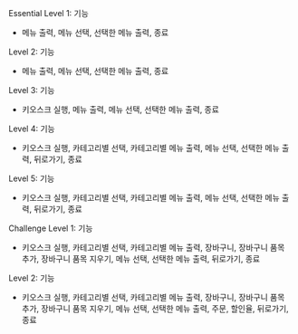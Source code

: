 Essential
Level 1: 기능
- 메뉴 출력, 메뉴 선택, 선택한 메뉴 출력, 종료

Level 2: 기능
- 메뉴 출력, 메뉴 선택, 선택한 메뉴 출력, 종료

Level 3: 기능
- 키오스크 실행, 메뉴 출력, 메뉴 선택, 선택한 메뉴 출력, 종료

Level 4: 기능
- 키오스크 실행, 카테고리별 선택, 카테고리별 메뉴 출력, 메뉴 선택, 선택한 메뉴 출력, 뒤로가기, 종료

Level 5: 기능
- 키오스크 실행, 카테고리별 선택, 카테고리별 메뉴 출력, 메뉴 선택, 선택한 메뉴 출력, 뒤로가기, 종료


Challenge
Level 1: 기능
- 키오스크 실행, 카테고리별 선택, 카테고리별 메뉴 출력, 장바구니, 장바구니 품목 추가, 장바구니 품목 지우기, 메뉴 선택, 선택한 메뉴 출력, 뒤로가기, 종료

Level 2: 기능
- 키오스크 실행, 카테고리별 선택, 카테고리별 메뉴 출력, 장바구니, 장바구니 품목 추가, 장바구니 품목 지우기, 메뉴 선택, 선택한 메뉴 출력, 주문, 할인율, 뒤로가기, 종료
